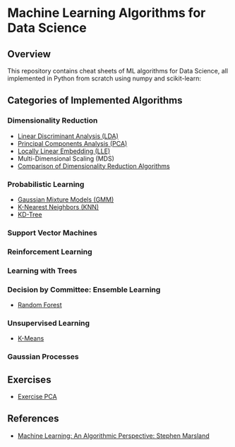# Machine Learning Algorithms for Data Science


## Overview

This repository contains cheat sheets of ML algorithms for Data Science, all implemented in Python from scratch using numpy and scikit-learn:

## Categories of Implemented Algorithms

### Dimensionality Reduction

- [Linear Discriminant Analysis (LDA)](LDA.ipynb)
- [Principal Components Analysis (PCA)](PCA.ipynb)
- [Locally Linear Embedding (LLE)](LLE.ipynb)
- Multi-Dimensional Scaling (MDS)
- [Comparison of Dimensionality Reduction Algorithms](DimensionalityReduction.ipynb)

### Probabilistic Learning

- [Gaussian Mixture Models (GMM)](GMM.ipynb)
- [K-Nearest Neighbors (KNN)](KNN.ipynb)
- [KD-Tree](KD-Tree.ipynb)


### Support Vector Machines 

### Reinforcement Learning

### Learning with Trees

### Decision by Committee: Ensemble Learning

- [Random Forest](RandomForest.ipynb)

### Unsupervised Learning

- [K-Means](K-Means.ipynb)

### Gaussian Processes

## Exercises

- [Exercise PCA](Exercise_PCA.ipynb)

## References

- [Machine Learning: An Algorithmic Perspective: Stephen Marsland ](http://dai.fmph.uniba.sk/courses/ICI/References/marsland.machine-learning.2ed.2015.pdf)

